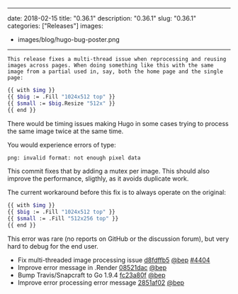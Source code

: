 
---
date: 2018-02-15
title: "0.36.1"
description: "0.36.1"
slug: "0.36.1"
categories: ["Releases"]
images:
- images/blog/hugo-bug-poster.png

---

	This release fixes a multi-thread issue when reprocessing and reusing images across pages. When doing something like this with the same image from a partial used in, say, both the home page and the single page:

```bash
{{ with $img }}
{{ $big := .Fill "1024x512 top" }}
{{ $small := $big.Resize "512x" }}
{{ end }}
```

There would be timing issues making Hugo in some cases trying to process the same image twice at the same time.

You would experience errors of type:

```bash
png: invalid format: not enough pixel data
```

This commit fixes that by adding a mutex per image. This should also improve the performance, sligthly, as it avoids duplicate work.

The current workaround before this fix is to always operate on the original:

```bash
{{ with $img }}
{{ $big := .Fill "1024x512 top" }}
{{ $small := .Fill "512x256 top" }}
{{ end }}
```
This error was rare (no reports on GitHub or the discussion forum), but very hard to debug for the end user.

* Fix multi-threaded image processing issue [d8fdffb5](https://github.com/gohugoio/hugo/commit/d8fdffb55268464d54558d6f9cd3874b612dc7c7) [@bep](https://github.com/bep) [#4404](https://github.com/gohugoio/hugo/issues/4404)
* Improve error message in .Render [08521dac](https://github.com/gohugoio/hugo/commit/08521dac8323403933a8fd11acfd16930af5f17d) [@bep](https://github.com/bep) 
* Bump Travis/Snapcraft to Go 1.9.4 [fc23a80f](https://github.com/gohugoio/hugo/commit/fc23a80ffd3878b9ba9a160ce37e0e1d8703faf3) [@bep](https://github.com/bep) 
* Improve error processing error message [2851af02](https://github.com/gohugoio/hugo/commit/2851af0225cdf6c4e47058979cd22949ed6d1fc0) [@bep](https://github.com/bep) 
